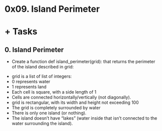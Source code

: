 # 0x09. Island Perimeter

# + Tasks
## 0. Island Perimeter
- Create a function def island_perimeter(grid): that returns the perimeter of the island described in grid:

+ grid is a list of list of integers:
+ 0 represents water
+ 1 represents land
+ Each cell is square, with a side length of 1
+ Cells are connected horizontally/vertically (not diagonally).
+ grid is rectangular, with its width and height not exceeding 100
+ The grid is completely surrounded by water
+ There is only one island (or nothing).
+ The island doesn’t have “lakes” (water inside that isn’t connected to the water surrounding the island).

